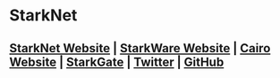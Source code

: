 # StarkNet


## [StarkNet Website](https://starknet.io/) | [StarkWare Website](https://starkware.co/) | [Cairo Website](https://www.cairo-lang.org/) | [StarkGate](https://starkgate.starknet.io/) | [Twitter](https://twitter.com/Starknet) | [GitHub](https://github.com/starkware-libs)


